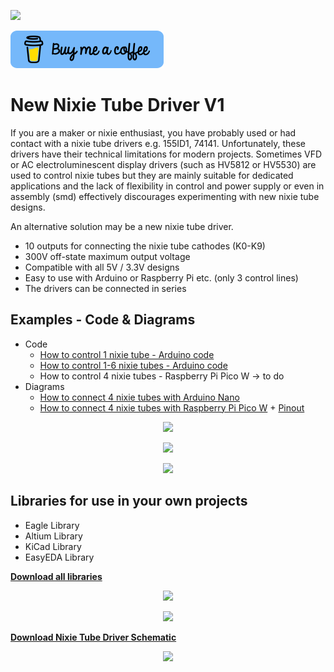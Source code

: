 <a href="https://www.buymeacoffee.com/marcinsaj"><img src="https://img.buymeacoffee.com/button-api/?text=Buy me a coffee&emoji=&slug=marcinsaj&button_colour=75b8fa&font_colour=000000&font_family=Lato&outline_colour=000000&coffee_colour=FFDD00" /></a>

<a href="https://www.buymeacoffee.com/marcinsaj"><img src="https://github.com/marcinsaj/marcinsaj/blob/main/Buy-me-a-coffee.png" /></a> 
</br>

# New Nixie Tube Driver V1
If you are a maker or nixie enthusiast, you have probably used or had contact with a nixie tube drivers e.g. 155ID1, 74141. Unfortunately, these drivers have their technical limitations for modern projects. Sometimes VFD or AC electroluminescent display drivers (such as HV5812 or HV5530) are used to control nixie tubes but they are mainly suitable for dedicated applications and the lack of flexibility in control and power supply or even in assembly (smd) effectively discourages experimenting with new nixie tube designs.

An alternative solution may be a new nixie tube driver.
* 10 outputs for connecting the nixie tube cathodes (K0-K9)
* 300V off-state maximum output voltage
* Compatible with all 5V / 3.3V designs
* Easy to use with Arduino or Raspberry Pi etc. (only 3 control lines)
* The drivers can be connected in series

## Examples - Code & Diagrams
- Code
  - [How to control 1 nixie tube - Arduino code](https://github.com/marcinsaj/Nixie-Tube-Driver/blob/master/example/Nixie-Tube-Driver-Example-1.ino)
  - [How to control 1-6 nixie tubes - Arduino code](https://github.com/marcinsaj/Nixie-Tube-Driver/blob/master/example/Nixie-Tube-Driver-Example-2.ino)
  - How to control 4 nixie tubes - Raspberry Pi Pico W -> to do
- Diagrams
  - [How to connect 4 nixie tubes with Arduino Nano](https://github.com/marcinsaj/Nixie-Tube-Driver/raw/master/datasheet/How-To-Control-4-Nixie-Tubes-Arduino-Nano.pdf)
  - [How to connect 4 nixie tubes with Raspberry Pi Pico W](https://github.com/marcinsaj/Nixie-Tube-Driver/raw/master/datasheet/How-To-Control-4-Nixie-Tubes-Raspberry-Pi-Pico-W.pdf) + [Pinout](https://github.com/marcinsaj/Nixie-Tube-Driver/raw/master/datasheet/Raspberry-Pi-Pico-W-Pinout.pdf)


<p align="center"><img src="https://github.com/marcinsaj/Nixie-Tube-Driver/blob/master/extras/nixie-tube-driver-cover.jpg"></p>
<p align="center"><img src="https://github.com/marcinsaj/Nixie-Tube-Driver/blob/master/extras/nixie-tube-driver.jpg"></p>
<p align="center"><img src="https://github.com/marcinsaj/Nixie-Tube-Driver/blob/master/extras/nixie-tube-driver-diagram.jpg"></p>

## Libraries for use in your own projects
* Eagle Library
* Altium Library
* KiCad Library
* EasyEDA Library

**<a href="https://github.com/marcinsaj/Nixie-Tube-Driver/raw/master/library/Library-Eagle-Altium-KiCad-EasyEDA.zip" download="Library - Eagle Altium KiCad EasyEDA ">Download all libraries</a>**

<p align="center"><img src="https://github.com/marcinsaj/Nixie-Tube-Driver/blob/master/extras/nixie-tube-driver-library.jpg"></p>


<p align="center"><img src="https://github.com/marcinsaj/Nixie-Tube-Driver/blob/master/extras/nixie-tube-driver-schematic.png"></p>

**<a href="https://github.com/marcinsaj/Nixie-Tube-Driver/raw/master/datasheet/Nixie-Tube-Driver-Schematic.pdf">Download Nixie Tube Driver Schematic</a>**
<p align="center"><img src="https://github.com/marcinsaj/Nixie-Tube-Driver/blob/master/extras/nixie-tube-driver-pcb.jpg"></p>
